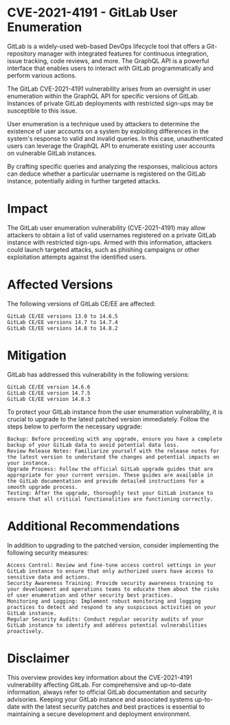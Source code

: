 # CVE-2021-4191 - GitLab User Enumeration

GitLab is a widely-used web-based DevOps lifecycle tool that offers a Git-repository manager with integrated features for continuous integration, issue tracking, code reviews, and more. The GraphQL API is a powerful interface that enables users to interact with GitLab programmatically and perform various actions.

The GitLab CVE-2021-4191 vulnerability arises from an oversight in user enumeration within the GraphQL API for specific versions of GitLab. Instances of private GitLab deployments with restricted sign-ups may be susceptible to this issue.

User enumeration is a technique used by attackers to determine the existence of user accounts on a system by exploiting differences in the system's response to valid and invalid queries. In this case, unauthenticated users can leverage the GraphQL API to enumerate existing user accounts on vulnerable GitLab instances.

By crafting specific queries and analyzing the responses, malicious actors can deduce whether a particular username is registered on the GitLab instance, potentially aiding in further targeted attacks.

# Impact

The GitLab user enumeration vulnerability (CVE-2021-4191) may allow attackers to obtain a list of valid usernames registered on a private GitLab instance with restricted sign-ups. Armed with this information, attackers could launch targeted attacks, such as phishing campaigns or other exploitation attempts against the identified users.
# Affected Versions

The following versions of GitLab CE/EE are affected:

    GitLab CE/EE versions 13.0 to 14.6.5
    GitLab CE/EE versions 14.7 to 14.7.4
    GitLab CE/EE versions 14.8 to 14.8.2

# Mitigation

GitLab has addressed this vulnerability in the following versions:

    GitLab CE/EE version 14.6.6
    GitLab CE/EE version 14.7.5
    GitLab CE/EE version 14.8.3

To protect your GitLab instance from the user enumeration vulnerability, it is crucial to upgrade to the latest patched version immediately. Follow the steps below to perform the necessary upgrade:

    Backup: Before proceeding with any upgrade, ensure you have a complete backup of your GitLab data to avoid potential data loss.
    Review Release Notes: Familiarize yourself with the release notes for the latest version to understand the changes and potential impacts on your instance.
    Upgrade Process: Follow the official GitLab upgrade guides that are appropriate for your current version. These guides are available in the GitLab documentation and provide detailed instructions for a smooth upgrade process.
    Testing: After the upgrade, thoroughly test your GitLab instance to ensure that all critical functionalities are functioning correctly.

# Additional Recommendations

In addition to upgrading to the patched version, consider implementing the following security measures:

    Access Control: Review and fine-tune access control settings in your GitLab instance to ensure that only authorized users have access to sensitive data and actions.
    Security Awareness Training: Provide security awareness training to your development and operations teams to educate them about the risks of user enumeration and other security best practices.
    Monitoring and Logging: Implement robust monitoring and logging practices to detect and respond to any suspicious activities on your GitLab instance.
    Regular Security Audits: Conduct regular security audits of your GitLab instance to identify and address potential vulnerabilities proactively.

# Disclaimer

This overview provides key information about the CVE-2021-4191 vulnerability affecting GitLab. For comprehensive and up-to-date information, always refer to official GitLab documentation and security advisories. Keeping your GitLab instance and associated systems up-to-date with the latest security patches and best practices is essential to maintaining a secure development and deployment environment.
